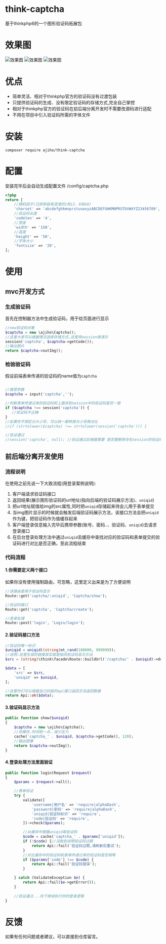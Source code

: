# think-captcha

基于thinkphp6的一个图形验证码拓展包


# 效果图


![效果图](https://gitee.com/ajiho/think-captcha/raw/master/img/1.png)
![效果图](https://gitee.com/ajiho/think-captcha/raw/master/img/2.png)
![效果图](https://gitee.com/ajiho/think-captcha/raw/master/img/3.png)



# 优点

- 简单灵活、相对于thinkphp官方的验证码没有过渡包装
- 只提供验证码的生成、没有限定验证码的存储方式,完全自己掌控
- 相对于thinkphp官方的验证码在前后端分离开发时不需要改源码进行适配
- 不用在项目中引入验证码所需的字体文件

# 安装

```
composer require ajiho/think-captcha
```

# 配置

安装完毕后会自动生成配置文件 /config/captcha.php

```php
<?php
return [
    //随机因子(已排除容易混淆的1和iI、0和oO)
    'charset' => 'abcdefghkmnprstuvwxyzABCDEFGHKMNPRSTUVWXYZ23456789',
    //验证码长度
    'codelen' => '4',
    //宽度
    'width' => '150',
    //高度
    'height' => '50',
    //字体大小
    'fontsize' => '20',
];
```


# 使用


## mvc开发方式

### 生成验证码

首先在控制器方法中生成验证码，用于给页面进行显示

```php
//new验证码对象
$captcha = new \ajiho\Captcha();
//这里大家可以根据情况选择存储方式,这里用session做演示
session('captcha', $captcha->getCode());
//输出图片
return $captcha->outImg();
```

### 检验验证码

假设前端表单传递的验证码的name值为`captcha`

```php

//接受参数
$captcha = input('captcha','');

//判断表单传递过来的验证码和上面存到session中的验证码是否一致
if ($captcha !== session('captcha')) {
   //验证码不正确
}
//如果你不想区分大小写，可以统一都转换为小写再对比
//if (strtolower($captcha) !== strtolower(session('captcha'))) {

//验证通过
//session('captcha', null); //验证通过后根据需要 是否要删除存在session的验证码

```


## 前后端分离开发使用

### 流程说明

在使用之前先说一下大致流程(用登录案例说明):

1. 客户端请求验证码接口
2. 返回结果(展示图形验证码的url地址(指向后端的验证码展示方法)、`uniqid`)
3. 把url地址赋值给img的src属性,同时把`uniqid`存储起来待会儿用于表单提交
4. 当img图片显示的时候就会触发后端验证码展示方法，该接口方法会把`uniqid`作为键，把验证码作为值缓存起来
5. 客户端登录信息输入完毕后携带参数(账号、密码..、验证码、`uniqid`)去请求登录接口
6. 在后台登录处理方法中通过`uniqid`去缓存中查找对应的验证码和表单提交的验证码进行对比是否正确，至此流程结束

### 代码流程

#### 1.你需要定义两个接口
如果你没有使用强制路由，可忽略，这里定义出来是为了方便说明

```php
//该路由是用于验证码显示
Route::get('captcha/:uniqid', 'Captcha/show');

//验证码接口
Route::get('captcha', 'Captcha/create');

//登录处理
Route::post('login', 'Login/login');
```



#### 2.验证码接口方法
```php
//验证码唯一标识
$uniqid = uniqid((string)mt_rand(100000, 999999));
//说明:这里生成的链接其实就是指向验证码显示方法
$src = (string)\think\facade\Route::buildUrl('/captcha/' . $uniqid)->domain(true);

$data = [
    'src' => $src,
    'uniqid' => $uniqid,
];

//这里你们可以根据自己封装的api接口返回方法返回数据
return Api::ok($data);
```




#### 3.验证码显示方法

```php
public function show($uniqid)
{
 	$captcha = new \ajiho\Captcha();
    //存缓存,时间短一点，减少压力
    cache('captcha_' . $uniqid, $captcha->getCode(), 120);
    //输出图像
    return $captcha->outImg();
}
```


#### 4.登录处理方法里面验证

```php
public function login(Request $request)
{
	$params = $request->all();

    //表单验证
    try {
        validate([
            'username|用户名' => 'require|alphaDash',
            'password|密码' => 'require|alphaDash',
            'uniqid|验证码标识' => 'require',
            'code|验证码' => 'require',
        ])->check($params);

        //从缓存中根据uniqid取验证码
        $code = cache('captcha_' . $params['uniqid']);
        if (!$code) {//没取到说明验证码过期
            return Api::fail('验证码过期,请刷新后重试');
        }
        //对比缓存中的验证码和表单传递过来的验证码是否相等
        if ($params['code'] !== $code) {
            return Api::fail('验证码错误');
        }

    } catch (ValidateException $e) {
        return Api::fail($e->getError());
    }
	
	//验证通过...向下继续执行你的登录逻辑
}
```

# 反馈

如果有任何问题或者建议，可以直接到仓库留言。

